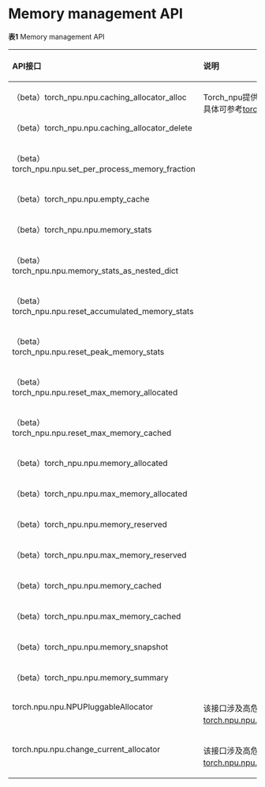 # Memory management API

**表1** Memory management API

<a name="table683971665519"></a>
<table><thead align="left"><tr id="row1357083844218"><th class="cellrowborder" valign="top" width="63.61%" id="mcps1.2.3.1.1"><p id="p1757053818424"><a name="p1757053818424"></a><a name="p1757053818424"></a>API接口</p>
</th>
<th class="cellrowborder" valign="top" width="36.39%" id="mcps1.2.3.1.2"><p id="p2057018381424"><a name="p2057018381424"></a><a name="p2057018381424"></a>说明</p>
</th>
</tr>
</thead>
<tbody><tr id="row12860101605513"><td class="cellrowborder" valign="top" width="63.61%" headers="mcps1.2.3.1.1 "><p id="p486019163553"><a name="p486019163553"></a><a name="p486019163553"></a>（<span id="ph168289415199"><a name="ph168289415199"></a><a name="ph168289415199"></a>beta</span>）torch_npu.npu.caching_allocator_alloc</p>
</td>
<td class="cellrowborder" rowspan="18" valign="top" width="36.39%" headers="mcps1.2.3.1.2 "><p id="p6146131084320"><a name="p6146131084320"></a><a name="p6146131084320"></a>Torch_npu提供内存管理相关的部分接口，具体可参考<a href="https://www.hiascend.com/document/detail/zh/Pytorch/700/apiref/apilist/ptaoplist_001097.html">torch.cuda</a>。</p>
</td>
</tr>
<tr id="row0860131635519"><td class="cellrowborder" valign="top" headers="mcps1.2.3.1.1 "><p id="p19860111610554"><a name="p19860111610554"></a><a name="p19860111610554"></a>（<span id="ph1545853943420"><a name="ph1545853943420"></a><a name="ph1545853943420"></a>beta</span>）torch_npu.npu.caching_allocator_delete</p>
</td>
</tr>
<tr id="row1486071645519"><td class="cellrowborder" valign="top" headers="mcps1.2.3.1.1 "><p id="p1886031615519"><a name="p1886031615519"></a><a name="p1886031615519"></a>（<span id="ph62311441113420"><a name="ph62311441113420"></a><a name="ph62311441113420"></a>beta</span>）torch_npu.npu.set_per_process_memory_fraction</p>
</td>
</tr>
<tr id="row12860161610554"><td class="cellrowborder" valign="top" headers="mcps1.2.3.1.1 "><p id="p4860151635519"><a name="p4860151635519"></a><a name="p4860151635519"></a>（<span id="ph78914314341"><a name="ph78914314341"></a><a name="ph78914314341"></a>beta</span>）torch_npu.npu.empty_cache</p>
</td>
</tr>
<tr id="row38601116185513"><td class="cellrowborder" valign="top" headers="mcps1.2.3.1.1 "><p id="p9860516115513"><a name="p9860516115513"></a><a name="p9860516115513"></a>（<span id="ph11300154553410"><a name="ph11300154553410"></a><a name="ph11300154553410"></a>beta</span>）torch_npu.npu.memory_stats</p>
</td>
</tr>
<tr id="row1186031665513"><td class="cellrowborder" valign="top" headers="mcps1.2.3.1.1 "><p id="p10860316205512"><a name="p10860316205512"></a><a name="p10860316205512"></a>（<span id="ph111981047103411"><a name="ph111981047103411"></a><a name="ph111981047103411"></a>beta</span>）torch_npu.npu.memory_stats_as_nested_dict</p>
</td>
</tr>
<tr id="row16860116135518"><td class="cellrowborder" valign="top" headers="mcps1.2.3.1.1 "><p id="p88601416155512"><a name="p88601416155512"></a><a name="p88601416155512"></a>（<span id="ph12169174953412"><a name="ph12169174953412"></a><a name="ph12169174953412"></a>beta</span>）torch_npu.npu.reset_accumulated_memory_stats</p>
</td>
</tr>
<tr id="row68601916145518"><td class="cellrowborder" valign="top" headers="mcps1.2.3.1.1 "><p id="p4860141675510"><a name="p4860141675510"></a><a name="p4860141675510"></a>（<span id="ph678145115340"><a name="ph678145115340"></a><a name="ph678145115340"></a>beta</span>）torch_npu.npu.reset_peak_memory_stats</p>
</td>
</tr>
<tr id="row3860716175511"><td class="cellrowborder" valign="top" headers="mcps1.2.3.1.1 "><p id="p178604162559"><a name="p178604162559"></a><a name="p178604162559"></a>（<span id="ph59721052153419"><a name="ph59721052153419"></a><a name="ph59721052153419"></a>beta</span>）torch_npu.npu.reset_max_memory_allocated</p>
</td>
</tr>
<tr id="row886012165551"><td class="cellrowborder" valign="top" headers="mcps1.2.3.1.1 "><p id="p1786031612559"><a name="p1786031612559"></a><a name="p1786031612559"></a>（<span id="ph1373115517349"><a name="ph1373115517349"></a><a name="ph1373115517349"></a>beta</span>）torch_npu.npu.reset_max_memory_cached</p>
</td>
</tr>
<tr id="row286091645515"><td class="cellrowborder" valign="top" headers="mcps1.2.3.1.1 "><p id="p9860111655513"><a name="p9860111655513"></a><a name="p9860111655513"></a>（<span id="ph0844859143419"><a name="ph0844859143419"></a><a name="ph0844859143419"></a>beta</span>）torch_npu.npu.memory_allocated</p>
</td>
</tr>
<tr id="row286071611551"><td class="cellrowborder" valign="top" headers="mcps1.2.3.1.1 "><p id="p10860101655517"><a name="p10860101655517"></a><a name="p10860101655517"></a>（<span id="ph128776112351"><a name="ph128776112351"></a><a name="ph128776112351"></a>beta</span>）torch_npu.npu.max_memory_allocated</p>
</td>
</tr>
<tr id="row78608164553"><td class="cellrowborder" valign="top" headers="mcps1.2.3.1.1 "><p id="p18603168555"><a name="p18603168555"></a><a name="p18603168555"></a>（<span id="ph2032720410358"><a name="ph2032720410358"></a><a name="ph2032720410358"></a>beta</span>）torch_npu.npu.memory_reserved</p>
</td>
</tr>
<tr id="row1686071675513"><td class="cellrowborder" valign="top" headers="mcps1.2.3.1.1 "><p id="p5860121613559"><a name="p5860121613559"></a><a name="p5860121613559"></a>（<span id="ph3247476355"><a name="ph3247476355"></a><a name="ph3247476355"></a>beta</span>）torch_npu.npu.max_memory_reserved</p>
</td>
</tr>
<tr id="row1486051675515"><td class="cellrowborder" valign="top" headers="mcps1.2.3.1.1 "><p id="p48601516195510"><a name="p48601516195510"></a><a name="p48601516195510"></a>（<span id="ph6190189103516"><a name="ph6190189103516"></a><a name="ph6190189103516"></a>beta</span>）torch_npu.npu.memory_cached</p>
</td>
</tr>
<tr id="row0860416105516"><td class="cellrowborder" valign="top" headers="mcps1.2.3.1.1 "><p id="p15860151685516"><a name="p15860151685516"></a><a name="p15860151685516"></a>（<span id="ph188631121350"><a name="ph188631121350"></a><a name="ph188631121350"></a>beta</span>）torch_npu.npu.max_memory_cached</p>
</td>
</tr>
<tr id="row186031675517"><td class="cellrowborder" valign="top" headers="mcps1.2.3.1.1 "><p id="p486041618550"><a name="p486041618550"></a><a name="p486041618550"></a>（<span id="ph844815154352"><a name="ph844815154352"></a><a name="ph844815154352"></a>beta</span>）torch_npu.npu.memory_snapshot</p>
</td>
</tr>
<tr id="row10860101635512"><td class="cellrowborder" valign="top" headers="mcps1.2.3.1.1 "><p id="p1486012165555"><a name="p1486012165555"></a><a name="p1486012165555"></a>（<span id="ph34464179352"><a name="ph34464179352"></a><a name="ph34464179352"></a>beta</span>）torch_npu.npu.memory_summary</p>
</td>
</tr>
<tr id="row1933424017243"><td class="cellrowborder" valign="top" width="63.61%" headers="mcps1.2.3.1.1 "><p id="p7819165411224"><a name="p7819165411224"></a><a name="p7819165411224"></a>torch.npu.npu.NPUPluggableAllocator</p>
</td>
<td class="cellrowborder" valign="top" width="36.39%" headers="mcps1.2.3.1.2 "><p id="p172891387259"><a name="p172891387259"></a><a name="p172891387259"></a>该接口涉及高危操作，使用请参考<a href="torch-npu-npu-NPUPluggableAllocator.md">torch.npu.npu.NPUPluggableAllocator</a>。</p>
</td>
</tr>
<tr id="row12478193618244"><td class="cellrowborder" valign="top" width="63.61%" headers="mcps1.2.3.1.1 "><p id="p681913541224"><a name="p681913541224"></a><a name="p681913541224"></a>torch.npu.npu.change_current_allocator</p>
</td>
<td class="cellrowborder" valign="top" width="36.39%" headers="mcps1.2.3.1.2 "><p id="p75031810165517"><a name="p75031810165517"></a><a name="p75031810165517"></a>该接口涉及高危操作，使用请参考<a href="torch-npu-npu-change_current_allocator.md">torch.npu.npu.change_current_allocator</a>。</p>
</td>
</tr>
</tbody>
</table>

